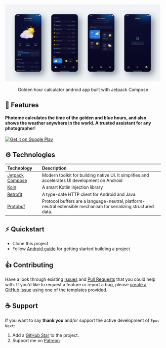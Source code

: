 ![preview](git/preview.png)

<p align="center">
  Golden hour calculator android app built with Jetpack Compose
</p>

## 🎯 Features

#### Photome calculates the time of the golden and blue hours, and also shows the weather anywhere in the world. A trusted assistant for any photographer!

<a href='https://play.google.com/store/apps/details?id=dev.zotov.phototime&pcampaignid=pcampaignidMKT-Other-global-all-co-prtnr-py-PartBadge-Mar2515-1'><img alt='Get it on Google Play' height="70px" src='https://play.google.com/intl/en_us/badges/static/images/badges/en_badge_web_generic.png'/></a>


## ⚙️ Technologies
| Technology                                                       | Description                                                                                                     |
|:------------------------------------------------------------------|:-----------------------------------------------------------------------------------------------------------------|
| [Jetpack Compose](https://developer.android.com/jetpack/compose) | Modern toolkit for building native UI. It simplifies and accelerates UI development on Android                  |
| [Koin](https://insert-koin.io/)                                  | A smart Kotlin injection library                                                                                |
| [Retrofit](https://square.github.io/retrofit/)                   | A type-safe HTTP client for Android and Java                                                                    |
| [Protobuf](https://developers.google.com/protocol-buffers)       | Protocol buffers are a language-neutral, platform-neutral extensible mechanism for serializing structured data. |

## ⚡️ Quickstart
- Clone this project
- Follow [Android guide](https://developer.android.com/guide/slices/getting-started) for getting started building a project

## 👍 Contributing

Have a look through existing [Issues](https://github.com/phototime/android/issues) and [Pull Requests](https://github.com/phototime/android/pulls) that you could help with. If you'd like to request a feature or report a bug, please [create a GitHub Issue](https://github.com/phototime/android/issues) using one of the templates provided.


## ☕ Support 
If you want to say **thank you** and/or support the active development of `Epos Next`:

1. Add a [GitHub Star](https://github.com/phototime/android/stargazers) to the project.
2. Support me on [Patreon](https://www.patreon.com/zotovy)
